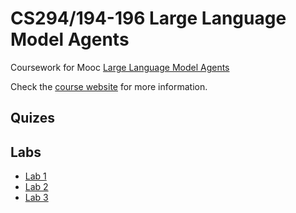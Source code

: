 # CS294/194-196 Large Language Model Agents

Coursework for Mooc [Large Language Model Agents](https://llmagents-learning.org/f24)

Check the [course website](https://llmagents-learning.org/f24) for more information.

## Quizes

## Labs

- [Lab 1](./labs/lab01/Instructions.md)
- [Lab 2](./labs/lab02/Instructions.md)
- [Lab 3](./labs/lab03/Instructions.md)
